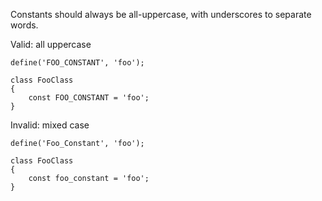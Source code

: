 Constants should always be all-uppercase, with underscores to separate words.

Valid: all uppercase
```
define('FOO_CONSTANT', 'foo');

class FooClass
{
    const FOO_CONSTANT = 'foo';
}
```

Invalid: mixed case
```
define('Foo_Constant', 'foo');

class FooClass
{
    const foo_constant = 'foo';
}
```
